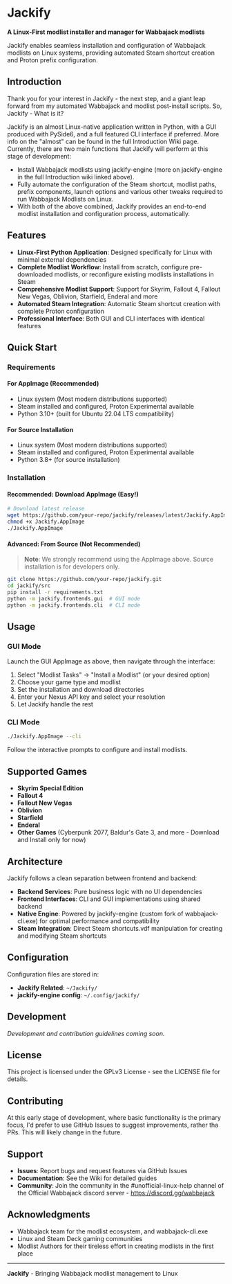 # Jackify

**A Linux-First modlist installer and manager for Wabbajack modlists**

Jackify enables seamless installation and configuration of Wabbajack modlists on Linux systems, providing automated Steam shortcut creation and Proton prefix configuration.

## Introduction

Thank you for your interest in Jackify - the next step, and a giant leap forward from my automated Wabbajack and modlist post-install scripts. So, Jackify - What is it?

Jackify is an almost Linux-native application written in Python, with a GUI produced with PySide6, and a full featured CLI interface if preferred. More info on the "almost" can be found in the full Introduction Wiki page. Currently, there are two main functions that Jackify will perform at this stage of development:

- Install Wabbajack modlists using jackify-engine (more on jackify-engine in the full Introduction wiki linked above).
- Fully automate the configuration of the Steam shortcut, modlist paths, prefix components, launch options and various other tweaks required to run Wabbajack Modlists on Linux.
- With both of the above combined, Jackify provides an end-to-end modlist installation and configuration process, automatically.

## Features
- **Linux-First Python Application**: Designed specifically for Linux with minimal external dependencies
- **Complete Modlist Workflow**: Install from scratch, configure pre-downloaded modlists, or reconfigure existing modlists installations in Steam
- **Comprehensive Modlist Support**: Support for Skyrim, Fallout 4, Fallout New Vegas, Oblivion, Starfield, Enderal and more
- **Automated Steam Integration**: Automatic Steam shortcut creation with complete Proton configuration
- **Professional Interface**: Both GUI and CLI interfaces with identical features

## Quick Start

### Requirements

#### For AppImage (Recommended)
- Linux system (Most modern distributions supported)
- Steam installed and configured, Proton Experimental available
- Python 3.10+ (built for Ubuntu 22.04 LTS compatibility)

#### For Source Installation
- Linux system (Most modern distributions supported)
- Steam installed and configured, Proton Experimental available
- Python 3.8+ (for source installation)

### Installation

#### Recommended: Download AppImage (Easy!)
```bash
# Download latest release
wget https://github.com/your-repo/jackify/releases/latest/Jackify.AppImage
chmod +x Jackify.AppImage
./Jackify.AppImage
```

#### Advanced: From Source (Not Recommended)
> **Note**: We strongly recommend using the AppImage above. Source installation is for developers only.

```bash
git clone https://github.com/your-repo/jackify.git
cd jackify/src
pip install -r requirements.txt
python -m jackify.frontends.gui  # GUI mode
python -m jackify.frontends.cli  # CLI mode
```

## Usage

### GUI Mode
Launch the GUI AppImage as above, then navigate through the interface:
1. Select "Modlist Tasks" → "Install a Modlist" (or your desired option)
2. Choose your game type and modlist
3. Set the installation and download directories
4. Enter your Nexus API key and select your resolution
5. Let Jackify handle the rest

### CLI Mode
```bash
./Jackify.AppImage --cli
```
Follow the interactive prompts to configure and install modlists.

## Supported Games

- **Skyrim Special Edition**
- **Fallout 4**
- **Fallout New Vegas**
- **Oblivion**
- **Starfield**
- **Enderal**
- **Other Games** (Cyberpunk 2077, Baldur's Gate 3, and more - Download and Install only for now)

## Architecture

Jackify follows a clean separation between frontend and backend:

- **Backend Services**: Pure business logic with no UI dependencies
- **Frontend Interfaces**: CLI and GUI implementations using shared backend
- **Native Engine**: Powered by jackify-engine (custom fork of wabbajack-cli.exe) for optimal performance and compatibility
- **Steam Integration**: Direct Steam shortcuts.vdf manipulation for creating and modifying Steam shortcuts

## Configuration

Configuration files are stored in:
- **Jackify Related**: `~/Jackify/`
- **jackify-engine config**: `~/.config/jackify/`

## Development

*Development and contribution guidelines coming soon.*

## License

This project is licensed under the GPLv3 License - see the LICENSE file for details.

## Contributing

At this early stage of development, where basic functionality is the primary focus, I'd prefer to use GitHub Issues to suggest improvements, rather tha PRs. This will likely change in the future.

## Support

- **Issues**: Report bugs and request features via GitHub Issues
- **Documentation**: See the Wiki for detailed guides
- **Community**: Join the community in the #unofficial-linux-help channel of the Official Wabbajack discord server - https://discord.gg/wabbajack

## Acknowledgments

- Wabbajack team for the modlist ecosystem, and wabbajack-cli.exe
- Linux and Steam Deck gaming communities
- Modlist Authors for their tireless effort in creating modlists in the first place

---

**Jackify** - Bringing Wabbajack modlist management to Linux